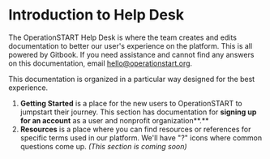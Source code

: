 # Introduction to Help Desk

The OperationSTART Help Desk is where the team creates and edits documentation to better our user's experience on the platform. This is all powered by Gitbook. If you need assistance and cannot find any answers on this documentation, email [hello@operationstart.org](mailto:hello@operationstart.org).

This documentation is organized in a particular way designed for the best experience.

1. **Getting Started** is a place for the new users to OperationSTART to jumpstart their journey. This section has documentation for **signing up for an account** as a user and nonprofit organization**.**
2. **Resources** is a place where you can find resources or references for specific terms used in our platform. We'll have "?" icons where common questions come up. _\(This section is coming soon\)_

